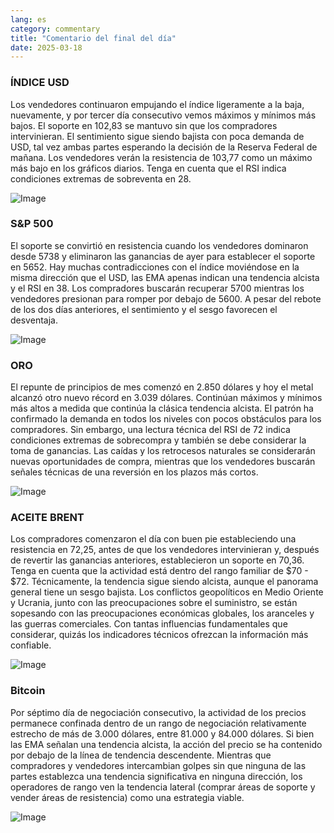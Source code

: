```yaml
---
lang: es
category: commentary
title: "Comentario del final del día"
date: 2025-03-18
---
```


### ÍNDICE USD

Los vendedores continuaron empujando el índice ligeramente a la baja, nuevamente, y por tercer día consecutivo vemos máximos y mínimos más bajos. El soporte en 102,83 se mantuvo sin que los compradores intervinieran. El sentimiento sigue siendo bajista con poca demanda de USD, tal vez ambas partes esperando la decisión de la Reserva Federal de mañana. Los vendedores verán la resistencia de 103,77 como un máximo más bajo en los gráficos diarios. Tenga en cuenta que el RSI indica condiciones extremas de sobreventa en 28. 

![Image](https://markleighedu.github.io/img/Mar-2025/18-Mar-2025/usdindex.jpg)

### S&P 500

El soporte se convirtió en resistencia cuando los vendedores dominaron desde 5738 y eliminaron las ganancias de ayer para establecer el soporte en 5652. Hay muchas contradicciones con el índice moviéndose en la misma dirección que el USD, las EMA apenas indican una tendencia alcista y el RSI en 38. Los compradores buscarán recuperar 5700 mientras los vendedores presionan para romper por debajo de 5600. A pesar del rebote de los dos días anteriores, el sentimiento y el sesgo favorecen el desventaja. 

![Image](https://markleighedu.github.io/img/Mar-2025/18-Mar-2025/sp500.jpg)

### ORO

El repunte de principios de mes comenzó en 2.850 dólares y hoy el metal alcanzó otro nuevo récord en 3.039 dólares. Continúan máximos y mínimos más altos a medida que continúa la clásica tendencia alcista. El patrón ha confirmado la demanda en todos los niveles con pocos obstáculos para los compradores. Sin embargo, una lectura técnica del RSI de 72 indica condiciones extremas de sobrecompra y también se debe considerar la toma de ganancias. Las caídas y los retrocesos naturales se considerarán nuevas oportunidades de compra, mientras que los vendedores buscarán señales técnicas de una reversión en los plazos más cortos. 

![Image](https://markleighedu.github.io/img/Mar-2025/18-Mar-2025/gold.jpg)

### ACEITE BRENT

Los compradores comenzaron el día con buen pie estableciendo una resistencia en 72,25, antes de que los vendedores intervinieran y, después de revertir las ganancias anteriores, establecieron un soporte en 70,36. Tenga en cuenta que la actividad está dentro del rango familiar de $70 - $72. Técnicamente, la tendencia sigue siendo alcista, aunque el panorama general tiene un sesgo bajista. Los conflictos geopolíticos en Medio Oriente y Ucrania, junto con las preocupaciones sobre el suministro, se están sopesando con las preocupaciones económicas globales, los aranceles y las guerras comerciales. Con tantas influencias fundamentales que considerar, quizás los indicadores técnicos ofrezcan la información más confiable.   

![Image](https://markleighedu.github.io/img/Mar-2025/18-Mar-2025/brentoil.jpg)

### Bitcoin

Por séptimo día de negociación consecutivo, la actividad de los precios permanece confinada dentro de un rango de negociación relativamente estrecho de más de 3.000 dólares, entre 81.000 y 84.000 dólares. Si bien las EMA señalan una tendencia alcista, la acción del precio se ha contenido por debajo de la línea de tendencia descendente. Mientras que compradores y vendedores intercambian golpes sin que ninguna de las partes establezca una tendencia significativa en ninguna dirección, los operadores de rango ven la tendencia lateral (comprar áreas de soporte y vender áreas de resistencia) como una estrategia viable.

![Image](https://markleighedu.github.io/img/Mar-2025/18-Mar-2025/bitcoin.jpg)

